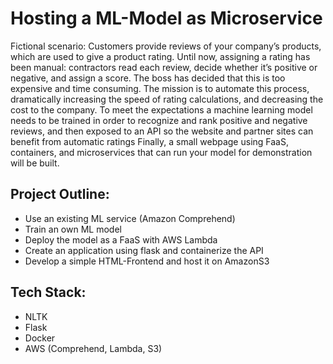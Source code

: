 # Hosting a ML-Model as Microservice

Fictional scenario: Customers provide reviews of your company’s products, which are used to give a product rating. Until now, assigning a rating has been manual: contractors read each review, decide whether it’s positive or negative, and assign a score. The boss has decided that this is too expensive and time consuming. The mission is to automate this process, dramatically increasing the speed of rating calculations, and decreasing the cost to the company. To meet the expectations a machine learning model needs to be trained in order to recognize and rank positive and negative reviews, and then exposed to an API so the website and partner sites can benefit from automatic ratings Finally, a small webpage using FaaS, containers, and microservices that can run your model for demonstration will be built.

## Project Outline:

- Use an existing ML service (Amazon Comprehend)
- Train an own ML model
- Deploy the model as a FaaS with AWS Lambda
- Create an application using flask and containerize the API
- Develop a simple HTML-Frontend and host it on AmazonS3

## Tech Stack:

- NLTK
- Flask
- Docker
- AWS (Comprehend, Lambda, S3)
